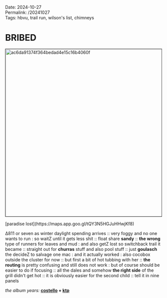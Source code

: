 Date: 2024-10-27  
Permalink: /20241027  
Tags: hbvu, trail run, wilson's list, chimneys
  
# BRIBED
  
<p><img src="https://objects.hbvu.su/blotpix/2024/10/27.jpeg" width=540 height=540 alt="ac6da91374f364bedad4e15c16b4060f" border=1></p>  
[paradise lost](https://maps.app.goo.gl/tQY3N5HGJuHHwjKf8)  
  
∆811 or seven as winter daylight spending arrives :: very foggy and no one wants to run : so waitZ until it gets less shit :: float share **sandy** :: **the wrong** type of runners for leaves and mud : and also getZ lost so switchback trail it became :: straight out for **churras** stuff and also pool stuff :: just **goulasch** the decideZ to salvage one mac : and it actually worked : also cocobox outside the cluster for now :: but first a bit of hot tubbing with her :: **the routing** is pretty confusing and still does not work : but of course should be easier to do if focusing :: all the dales and somehow **the right side** of the grill didn't get hot :: it is obviously easier for the second child :: tell it in nine panels  
  
_the album years:_ **[costello](https://rateyourmusic.com/release/album/elvis-costello-and-the-attractions/punch-the-clock/) + [ktp](https://rateyourmusic.com/release/album/kissing-the-pink/naked/)**  
